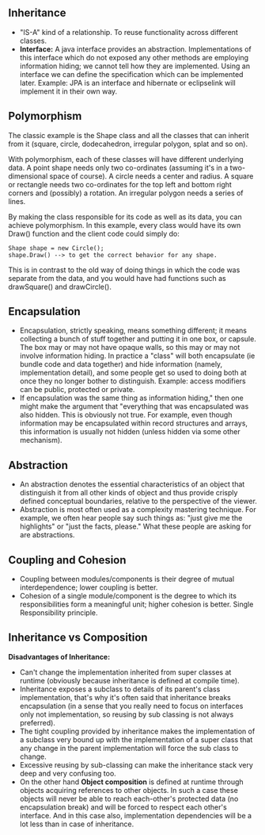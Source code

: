 ## Inheritance
* "IS-A" kind of a relationship. To reuse functionality across different classes.
* **Interface:** A java interface provides an abstraction. Implementations of this interface which do not exposed any other methods are employing information hiding; we cannot tell how they are implemented.
    Using an interface we can define the specification which can be implemented later. Example: JPA is an interface and hibernate or eclipselink will implement it in their own way.

## Polymorphism
The classic example is the Shape class and all the classes that can inherit from it (square, circle, dodecahedron, irregular polygon, splat and so on).

With polymorphism, each of these classes will have different underlying data. A point shape needs only two co-ordinates (assuming it's in a two-dimensional space of course). A circle needs a center and radius. A square or rectangle needs two co-ordinates for the top left and bottom right corners and (possibly) a rotation. An irregular polygon needs a series of lines.

By making the class responsible for its code as well as its data, you can achieve polymorphism. In this example, every class would have its own Draw() function and the client code could simply do:

```
Shape shape = new Circle();
shape.Draw() --> to get the correct behavior for any shape.
```

This is in contrast to the old way of doing things in which the code was separate from the data, and you would have had functions such as drawSquare() and drawCircle().

## Encapsulation
* Encapsulation, strictly speaking, means something different; it means collecting a bunch of stuff together and putting it in one box, or capsule. The box may or may not have opaque walls, so this may or may not involve information hiding. In practice a "class" will both encapsulate (ie bundle code and data together) and hide information (namely, implementation detail), and some people get so used to doing both at once they no longer bother to distinguish. Example: access modifiers can be public, protected or private.
* If encapsulation was the same thing as information hiding," then one might make the argument that "everything that was encapsulated was also hidden. This is obviously not true. For example, even though information may be encapsulated within record structures and arrays, this information is usually not hidden (unless hidden via some other mechanism).

## Abstraction
* An abstraction denotes the essential characteristics of an object that distinguish it from all other kinds of object and thus provide crisply defined conceptual boundaries, relative to the perspective of the viewer.
*  Abstraction is most often used as a complexity mastering technique. For example, we often hear people say such things as: "just give me the highlights" or "just the facts, please." What these people are asking for are abstractions.

## Coupling and Cohesion
* Coupling between modules/components is their degree of mutual interdependence; lower coupling is better.
* Cohesion of a single module/component is the degree to which its responsibilities form a meaningful unit; higher cohesion is better. Single Responsibility principle.

## Inheritance vs Composition

**Disadvantages of Inheritance:**

* Can't change the implementation inherited from super classes at runtime (obviously because inheritance is defined at compile time).
* Inheritance exposes a subclass to details of its parent's class implementation, that's why it's often said that inheritance breaks encapsulation (in a sense that you really need to focus on interfaces only not implementation, so reusing by sub classing is not always preferred).
* The tight coupling provided by inheritance makes the implementation of a subclass very bound up with the implementation of a super class that any change in the parent implementation will force the sub class to change.
* Excessive reusing by sub-classing can make the inheritance stack very deep and very confusing too.
* On the other hand **Object composition** is defined at runtime through objects acquiring references to other objects. In such a case these objects will never be able to reach each-other's protected data (no encapsulation break) and will be forced to respect each other's interface. And in this case also, implementation dependencies will be a lot less than in case of inheritance.

